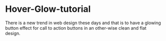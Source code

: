 # Hover-Glow-tutorial
There is a new trend in web design these days and that is to have a glowing button effect for call to action  buttons in an other-wise clean and flat design. 
